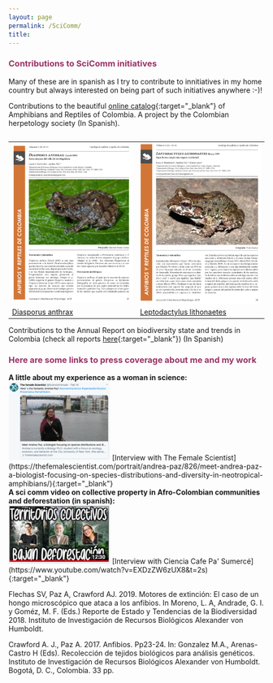 ```yaml
---
layout: page
permalink: /SciComm/
title:  
---
```


<h3><span style="color: #993366;">Contributions to SciComm initiatives</span></h3>
Many of these are in spanish as I try to contribute to innitiatives in my home country but always interested on being part of such initiatives anywhere :-)! 

Contributions to the beautiful [online catalog](http://www.acherpetologia.org/catalogo-de-anfibios-y-reptiles-de-colombia){:target="_blank"} of Amphibians and Reptiles of Colombia. A project by the Colombian herpetology society (In Spanish).

<table align="left">
  <tr><td style="width:50%;height:85%;vertical-align: middle;"><img src="/images/diasporus.png" alt="cover"/></td><td style="width:50%;height:85%;vertical-align: middle;"><img src="/images/lithonaetes.png" alt="cover"/></td></tr>
 <tr><td> <a href="http://www.acherpetologia.org/wp-content/uploads/2017/06/CARC_Volumen3_Numero2.pdf" target="_blank">Diasporus anthrax</a></td><td> <a href="http://www.acherpetologia.org/wp-content/uploads/2018/05/VOL_4_NUM_1.pdf" target="_blank">Leptodactylus lithonaetes</a> </td></tr>
</table>

Contributions to the Annual Report on biodiversity state and trends in Colombia (check all reports [here](http://reporte.humboldt.org.co/biodiversidad/){:target="_blank"}) (In Spanish)
<h3><span style="color: #993366;">Here are some links to press coverage about me and my work</span></h3>
<div>
 <strong>A little about my experience as a woman in science:</strong>
 </div>
 <img src="/images/Screen Shot 2020-04-06 at 12.13.39 PM.png" width="200">  
[Interview with The Female Scientist](https://thefemalescientist.com/portrait/andrea-paz/826/meet-andrea-paz-a-biologist-focusing-on-species-distributions-and-diversity-in-neotropical-amphibians/){:target="_blank"}

<div>
<strong>A sci comm video  on collective property in Afro-Colombian communities and deforestation (in spanish):</strong>
</div>
<img src="/images/CienciaCafe.jpg" width="200">     
[Interview with Ciencia Cafe Pa' Sumercé](https://www.youtube.com/watch?v=EXDzZW6zUX8&t=2s){:target="_blank"}





Flechas SV, Paz A, Crawford AJ. 2019. Motores de extinción: El caso de un hongo microscópico que ataca a los anfibios. In Moreno, L. A, Andrade, G. I. y Goméz, M. F. (Eds.) Reporte de Estado y Tendencias de la Biodiversidad 2018. Instituto de Investigación de Recursos Biológicos Alexander von Humboldt. 

Crawford A. J., Paz A. 2017. Anfibios. Pp23-24. In: Gonzalez M.A., Arenas-Castro H (Eds). Recolección de tejidos biológicos para análisis genéticos. Instituto de Investigación de Recursos Biológicos Alexander von Humboldt. Bogotá, D. C., Colombia. 33 pp.

